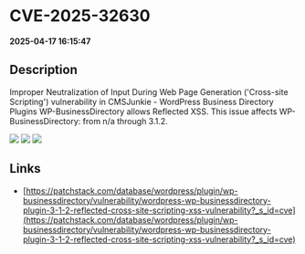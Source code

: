 # CVE-2025-32630

**2025-04-17 16:15:47**

## Description
Improper Neutralization of Input During Web Page Generation ('Cross-site Scripting') vulnerability in CMSJunkie - WordPress Business Directory Plugins WP-BusinessDirectory allows Reflected XSS. This issue affects WP-BusinessDirectory: from n/a through 3.1.2.

![](https://img.shields.io/static/v1?label=Score&message=7.1&color=red)
![](https://img.shields.io/static/v1?label=Severity&message=HIGH&color=red)
![](https://img.shields.io/static/v1?label=CWE&message=XSS&color=green)

## Links
- [https://patchstack.com/database/wordpress/plugin/wp-businessdirectory/vulnerability/wordpress-wp-businessdirectory-plugin-3-1-2-reflected-cross-site-scripting-xss-vulnerability?_s_id=cve](https://patchstack.com/database/wordpress/plugin/wp-businessdirectory/vulnerability/wordpress-wp-businessdirectory-plugin-3-1-2-reflected-cross-site-scripting-xss-vulnerability?_s_id=cve)
